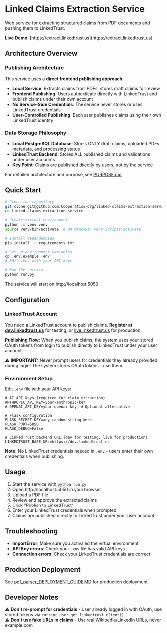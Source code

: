 # Linked Claims Extraction Service

Web service for extracting structured claims from PDF documents and pushing them to LinkedTrust.

**Live Demo**: [https://extract.linkedtrust.us](https://extract.linkedtrust.us)

## Architecture Overview

### Publishing Architecture

This service uses a **direct frontend publishing approach**:

- **Local Service**: Extracts claims from PDFs, stores draft claims for review
- **Frontend Publishing**: Users authenticate directly with LinkedTrust and publish claims under their own account
- **No Service-Side Credentials**: The service never stores or uses LinkedTrust credentials
- **User-Controlled Publishing**: Each user publishes claims using their own LinkedTrust identity

### Data Storage Philosophy

- **Local PostgreSQL Database**: Stores ONLY draft claims, uploaded PDFs metadata, and processing status
- **LinkedTrust Backend**: Stores ALL published claims and validations under user accounts  
- **Key Point**: Claims are published directly by users, not by the service

For detailed architecture and purpose, see [PURPOSE.md](PURPOSE.md)

## Quick Start

```bash
# Clone the repository
git clone git@github.com:Cooperation-org/linked-claims-extraction-service.git
cd linked-claims-extraction-service

# Create virtual environment
python -m venv venv
source venv/bin/activate  # On Windows: venv\Scripts\activate

# Install dependencies
pip install -r requirements.txt

# Set up environment variables
cp .env.example .env
# Edit .env with your API keys

# Run the service
python run.py
```

The service will start on http://localhost:5050

## Configuration

### LinkedTrust Account
You need a LinkedTrust account to publish claims. **Register at [dev.linkedtrust.us](https://dev.linkedtrust.us)** for testing, or [live.linkedtrust.us](https://live.linkedtrust.us) for production.

**Publishing Flow:** When you publish claims, the system uses your stored OAuth tokens from login to publish directly to LinkedTrust under your user account.

⚠️ **IMPORTANT:** Never prompt users for credentials they already provided during login! The system stores OAuth tokens - use them.

### Environment Setup
Edit `.env` file with your API keys:

```env
# AI API keys (required for claim extraction)
ANTHROPIC_API_KEY=your-anthropic-key
# OPENAI_API_KEY=your-openai-key  # Optional alternative

# Flask configuration
FLASK_SECRET_KEY=any-random-string-here
FLASK_PORT=5050
FLASK_DEBUG=False

# LinkedTrust backend URL (dev for testing, live for production)
LINKEDTRUST_BASE_URL=https://dev.linkedtrust.us
```

**Note:** No LinkedTrust credentials needed in `.env` - users enter their own credentials when publishing.

## Usage

1. Start the service with `python run.py`
2. Open http://localhost:5050 in your browser
3. Upload a PDF file
4. Review and approve the extracted claims
5. Click "Publish to LinkedTrust" 
6. Enter your LinkedTrust credentials when prompted
7. Claims are published directly to LinkedTrust under your user account

## Troubleshooting

- **ImportError**: Make sure you activated the virtual environment
- **API Key errors**: Check your `.env` file has valid API keys
- **Connection errors**: Check your LinkedTrust credentials are correct

## Production Deployment

See [pdf_parser_DEPLOYMENT_GUIDE.MD](pdf_parser_DEPLOYMENT_GUIDE.MD) for production deployment.

## Developer Notes

⚠️ **Don't re-prompt for credentials** - User already logged in with OAuth, use stored tokens via `current_user.get_linkedtrust_client()`  
⚠️ **Don't use fake URLs in claims** - Use real Wikipedia/LinkedIn URLs, never example.com
